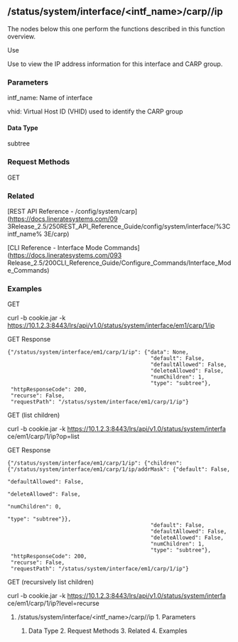 ## /status/system/interface/<intf_name>/carp/<vhid>/ip

The nodes below this one perform the functions described in this function
overview.

Use

Use to view the IP address information for this interface and CARP group.

### Parameters

intf_name: Name of interface

vhid: Virtual Host ID (VHID) used to identify the CARP group

#### Data Type

subtree

### Request Methods

GET

### Related

[REST API Reference - /config/system/carp](https://docs.lineratesystems.com/09
3Release_2.5/250REST_API_Reference_Guide/config/system/interface/%3Cintf_name%
3E/carp)

[CLI Reference - Interface Mode Commands](https://docs.lineratesystems.com/093
Release_2.5/200CLI_Reference_Guide/Configure_Commands/Interface_Mode_Commands)

### Examples

GET

curl -b cookie.jar -k
https://10.1.2.3:8443/lrs/api/v1.0/status/system/interface/em1/carp/1/ip

GET Response

    
    {"/status/system/interface/em1/carp/1/ip": {"data": None,
                                                 "default": False,
                                                 "defaultAllowed": False,
                                                 "deleteAllowed": False,
                                                 "numChildren": 1,
                                                 "type": "subtree"},
     "httpResponseCode": 200,
     "recurse": False,
     "requestPath": "/status/system/interface/em1/carp/1/ip"}
    

GET (list children)

curl -b cookie.jar -k https://10.1.2.3:8443/lrs/api/v1.0/status/system/interfa
ce/em1/carp/1/ip?op=list

GET Response

    
    {"/status/system/interface/em1/carp/1/ip": {"children": {"/status/system/interface/em1/carp/1/ip/addrMask": {"default": False,
                                                                                                                    "defaultAllowed": False,
                                                                                                                    "deleteAllowed": False,
                                                                                                                    "numChildren": 0,
                                                                                                                    "type": "subtree"}},
                                                 "default": False,
                                                 "defaultAllowed": False,
                                                 "deleteAllowed": False,
                                                 "numChildren": 1,
                                                 "type": "subtree"},
     "httpResponseCode": 200,
     "recurse": False,
     "requestPath": "/status/system/interface/em1/carp/1/ip"}
    

GET (recursively list children)

curl -b cookie.jar -k https://10.1.2.3:8443/lrs/api/v1.0/status/system/interfa
ce/em1/carp/1/ip?level=recurse

  1. /status/system/interface/<intf_name>/carp/<vhid>/ip
    1. Parameters
      1. Data Type
    2. Request Methods
    3. Related
    4. Examples

